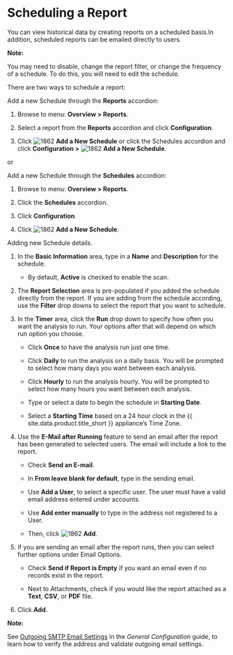 # Scheduling a Report

You can view historical data by creating reports on a scheduled basis.In addition, scheduled
reports can be emailed directly to users.

**Note:**

You may need to disable, change the report filter, or change the frequency of a schedule. To do
this, you will need to edit the schedule.

There are two ways to schedule a report:

Add a new Schedule through the **Reports** accordion:

1. Browse to menu: **Overview > Reports**.

2. Select a report from the **Reports** accordion and click **Configuration**.

3. Click ![1862](../images/1862.png) **Add a New Schedule** or click the Schedules accordion and
   click **Configuration >** ![1862](../images/1862.png) **Add a New Schedule**.

or

Add a new Schedule through the **Schedules** accordion:

1. Browse to menu: **Overview > Reports**.

2. Click the **Schedules** accordion.

3. Click **Configuration**.

4. Click ![1862](../images/1862.png) **Add a New Schedule**.

Adding new Schedule details.

1. In the **Basic Information** area, type in a **Name** and **Description** for the schedule.

    - By default, **Active** is checked to enable the scan.

2. The **Report Selection** area is pre-populated if you added the schedule directly from the
   report. If you are adding from the schedule according, use the **Filter** drop downs to
   select the report that you want to schedule.

3. In the **Timer** area, click the **Run** drop down to specify how often you want the
   analysis to run. Your options after that will depend on which run option you choose.

    - Click **Once** to have the analysis run just one time.

    - Click **Daily** to run the analysis on a daily basis. You will be prompted to select how many days you want between each analysis.

    - Click **Hourly** to run the analysis hourly. You will be prompted to select how many hours you want between each analysis.

    - Type or select a date to begin the schedule in **Starting Date**.

    - Select a **Starting Time** based on a 24 hour clock in the {{ site.data.product.title_short }} appliance’s Time Zone.

4. Use the **E-Mail after Running** feature to send an email after the report has been
   generated to selected users. The email will include a link to the report.

    - Check **Send an E-mail**.

    - In **From leave blank for default**, type in the sending email.

    - Use **Add a User**, to select a specific user. The user must have a valid email address entered under accounts.

    - Use **Add enter manually** to type in the address not registered to a User.

    - Then, click ![1862](../images/1862.png) **Add**.

5. If you are sending an email after the report runs, then you can
    select further options under Email Options.

    - Check **Send if Report is Empty** if you want an email even if no records exist in the report.

    - Next to Attachments, check if you would like the report attached as a **Text**, **CSV**, or **PDF** file.

6. Click **Add**.

**Note:**

See
[Outgoing SMTP Email Settings](../general_configuration/index.html#outgoing-smtp-email-settings)
in the *General Configuration* guide, to learn how to verify the address and validate outgoing
email settings.
